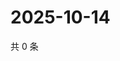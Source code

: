 # 2025-10-14

共 0 条

<!-- BEGIN ZHIHUQUESTIONS -->
<!-- 最后更新时间 Tue Oct 14 2025 01:09:54 GMT+0800 (China Standard Time) -->

<!-- END ZHIHUQUESTIONS -->

